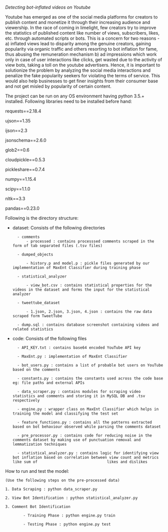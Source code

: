 *Detecting bot-inflated videos on Youtube*

Youtube has emerged as one of the social media platforms for creators to publish content and monetize it through their increasing audience and viewership. In the race of coming in limelight, few creators try to improve the statistics of published content like number of views, subscribers, likes, etc. through automated scripts or bots. This is a concern for two reasons - a) inflated views lead to disparity among the genuine creators, gaining popularity via organic traffic and others resorting to bot inflation for fame, thus abusing the remuneration mechanism b) ad impressions which work only in case of user interactions like clicks, get wasted due to the activity of view bots, taking a toll on the youtube advertisers. Hence, it is important to solutionize the problem by analyzing the social media interactions and penalize the fake popularity seekers for violating the terms of service. This would also help businesses to get finer insights from their consumer base and not get misled by popularity of certain content.  

The project can be run on any OS environment having python 3.5.+ installed. 
Following libraries need to be installed before hand:

requests==2.18.4

ujson==1.35

ijson==2.3

jsonschema==2.6.0

glob2==0.6

cloudpickle==0.5.3

pickleshare==0.7.4

numpy==1.15.4

scipy==1.1.0

nltk==3.3

pandas==0.23.0

Following is the directory structure:

- dataset: Consists of the following directories

		- comments 
			- processed : contains processsed comments scraped in the form of tab separated files (.tsv files)
		
        - dumped_objects
			
            - history.p and model.p : pickle files generated by our implementation of MaxEnt Classifier during training phase
		
        - statistical_analyzer 
			
            - view_bot.csv : contains statistical properties for the videos in the dataset and forms the input for the statistical analyzer
		
        - tweettube_dataset
			
            - 1.json, 2.json, 3.json, 4.json : contains the raw data scraped form TweetTube

		- dump.sql : contains database screenshot containing videos and related statistics

- code: Consists of the following files 
		
        - API_KEY.txt : contains base64 encoded YouTube API key
		
        - MaxEnt.py : implementation of MaxEnt Classifier
		
        - bot_users.py : contains a list of probable bot users on YouTube based on the comments
		
        - constants.py : contains the constants used across the code base eg: file paths and external APIs
		
        - data_scraper.py : contains modules for scraping video statistics and comments and storing it in MySQL DB and .tsv respectively
		
        - engine.py : wrapper class on MaxEnt Classifier which helps in training the model and classifying the test set
		
        - feature_functions.py : contains all the patterns extracted based on bot behaviour observed while parsing the comments dataset
		
        - pre_processor.py : contains code for reducing noise in the comments dataset by making use of punctuation removal and lemmatization techniques
		
        - statistical_analyzer.py : contains logic for identifying view bot inflation based on correlation between view count and metrics like sum of 								likes and dislikes


How to run and test the model:

	(Use the following steps on the pre-processed data)

	1. Data Scraping : python data_scraper.py

	2. View Bot Identification : python statistical_analyzer.py 

	3. Comment Bot Identification 
		
            - Training Phase : python engine.py train
		
            - Testing Phase : python engine.py test
